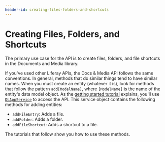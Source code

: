 ```yaml
---
header-id: creating-files-folders-and-shortcuts
---
```


# Creating Files, Folders, and Shortcuts

The primary use case for the API is to create files, folders, and file shortcuts
in the Documents and Media library. 

If you've used other Liferay APIs, the Docs &amp; Media API follows the same
conventions. In general, methods that do similar things tend to have similar
names. When you must create an entity (whatever it is), look for methods that
follow the pattern `add[ModelName]`, where `[ModelName]` is the name of the
entity's data model object. As the 
[getting started tutorial](/docs/7-1/tutorials/-/knowledge_base/t/getting-started-with-the-documents-and-media-api)
explains, you'll use
[`DLAppService`](@platform-ref@/7.1-latest/javadocs/portal-kernel/com/liferay/document/library/kernel/service/DLAppService.html)
to access the API. This service object contains the following methods for adding
entities: 

-   `addFileEntry`: Adds a file.
-   `addFolder`: Adds a folder.
-   `addFileShortcut`: Adds a shortcut to a file. 

The tutorials that follow show you how to use these methods. 

